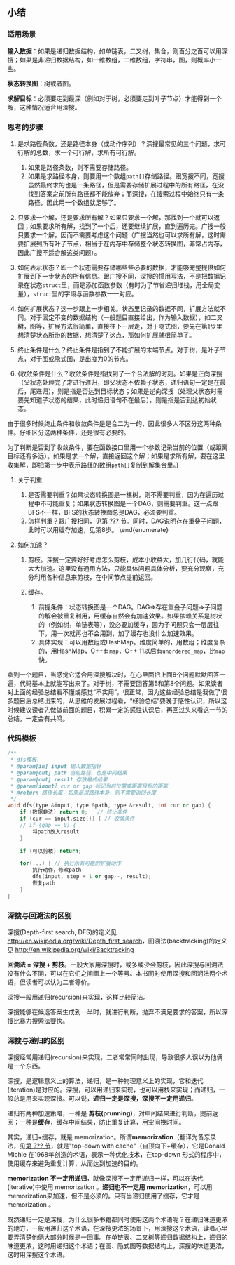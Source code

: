 ## 小结


### 适用场景

**输入数据**：如果是递归数据结构，如单链表，二叉树，集合，则百分之百可以用深搜；如果是非递归数据结构，如一维数组，二维数组，字符串，图，则概率小一些。

**状态转换图**：树或者图。

**求解目标**：必须要走到最深（例如对于树，必须要走到叶子节点）才能得到一个解，这种情况适合用深搜。


### 思考的步骤

1. 是求路径条数，还是路径本身（或动作序列）？深搜最常见的三个问题，求可行解的总数，求一个可行解，求所有可行解。

    1. 如果是路径条数，则不需要存储路径。
    1. 如果是求路径本身，则要用一个数组`path[]`存储路径。跟宽搜不同，宽搜虽然最终求的也是一条路径，但是需要存储扩展过程中的所有路径，在没找到答案之前所有路径都不能放弃；而深搜，在搜索过程中始终只有一条路径，因此用一个数组就足够了。

1. 只要求一个解，还是要求所有解？如果只要求一个解，那找到一个就可以返回；如果要求所有解，找到了一个后，还要继续扩展，直到遍历完。广搜一般只要求一个解，因而不需要考虑这个问题（广搜当然也可以求所有解，这时需要扩展到所有叶子节点，相当于在内存中存储整个状态转换图，非常占内存，因此广搜不适合解这类问题）。

1. 如何表示状态？即一个状态需要存储哪些些必要的数据，才能够完整提供如何扩展到下一步状态的所有信息。跟广搜不同，深搜的惯用写法，不是把数据记录在状态`struct`里，而是添加函数参数（有时为了节省递归堆栈，用全局变量），`struct`里的字段与函数参数一一对应。

1. 如何扩展状态？这一步跟上一步相关。状态里记录的数据不同，扩展方法就不同。对于固定不变的数据结构（一般题目直接给出，作为输入数据），如二叉树，图等，扩展方法很简单，直接往下一层走，对于隐式图，要先在第1步里想清楚状态所带的数据，想清楚了这点，那如何扩展就很简单了。

1. 终止条件是什么？终止条件是指到了不能扩展的末端节点。对于树，是叶子节点，对于图或隐式图，是出度为0的节点。

1. {收敛条件是什么？收敛条件是指找到了一个合法解的时刻。如果是正向深搜（父状态处理完了才进行递归，即父状态不依赖子状态，递归语句一定是在最后，尾递归），则是指是否达到目标状态；如果是逆向深搜（处理父状态时需要先知道子状态的结果，此时递归语句不在最后），则是指是否到达初始状态。

由于很多时候终止条件和收敛条件是是合二为一的，因此很多人不区分这两种条件。仔细区分这两种条件，还是很有必要的。

为了判断是否到了收敛条件，要在函数接口里用一个参数记录当前的位置（或距离目标还有多远）。如果是求一个解，直接返回这个解；如果是求所有解，要在这里收集解，即把第一步中表示路径的数组`path[]`复制到解集合里。}

1. 关于判重

    1. 是否需要判重？如果状态转换图是一棵树，则不需要判重，因为在遍历过程中不可能重复；如果状态转换图是一个DAG，则需要判重。这一点跟BFS不一样，BFS的状态转换图总是DAG，必须要判重。
    1. 怎样判重？跟广搜相同，见[第 ??? 节](../bfs/bfs-summary.md)。同时，DAG说明存在重叠子问题，此时可以用缓存加速，见第8步。
    \end{enumerate}

1. 如何加速？

    1. 剪枝。深搜一定要好好考虑怎么剪枝，成本小收益大，加几行代码，就能大大加速。这里没有通用方法，只能具体问题具体分析，要充分观察，充分利用各种信息来剪枝，在中间节点提前返回。
    1. 缓存。

        1. 前提条件：状态转换图是一个DAG。DAG=>存在重叠子问题=>子问题的解会被重复利用，用缓存自然会有加速效果。如果依赖关系是树状的（例如树，单链表等），没必要加缓存，因为子问题只会一层层往下，用一次就再也不会用到，加了缓存也没什么加速效果。
        1. 具体实现：可以用数组或HashMap。维度简单的，用数组；维度复杂的，用HashMap，C++有`map`，C++ 11以后有`unordered_map`，比`map`快。

拿到一个题目，当感觉它适合用深搜解决时，在心里面把上面8个问题默默回答一遍，代码基本上就能写出来了。对于树，不需要回答第5和第8个问题。如果读者对上面的经验总结看不懂或感觉“不实用”，很正常，因为这些经验总结是我做了很多题目后总结出来的，从思维的发展过程看，“经验总结”要晚于感性认识，所以这时候建议读者先做做前面的题目，积累一定的感性认识后，再回过头来看这一节的总结，一定会有共鸣。


### 代码模板

```cpp
/**
 * dfs模板.
 * @param[in] input 输入数据指针
 * @param[out] path 当前路径，也是中间结果
 * @param[out] result 存放最终结果
 * @param[inout] cur or gap 标记当前位置或距离目标的距离
 * @return 路径长度，如果是求路径本身，则不需要返回长度
 */
void dfs(type &input, type &path, type &result, int cur or gap) {
    if (数据非法) return 0;   // 终止条件
    if (cur == input.size()) { // 收敛条件
    // if (gap == 0) {
        将path放入result
    }

    if (可以剪枝) return;

    for(...) { // 执行所有可能的扩展动作
        执行动作，修改path
        dfs(input, step + 1 or gap--, result);
        恢复path
    }
}
```


### 深搜与回溯法的区别

深搜(Depth-first search, DFS)的定义见 <http://en.wikipedia.org/wiki/Depth_first_search>，回溯法(backtracking)的定义见 <http://en.wikipedia.org/wiki/Backtracking>

**回溯法 = 深搜 + 剪枝**。一般大家用深搜时，或多或少会剪枝，因此深搜与回溯法没有什么不同，可以在它们之间画上一个等号。本书同时使用深搜和回溯法两个术语，但读者可以认为二者等价。

深搜一般用递归(recursion)来实现，这样比较简洁。

深搜能够在候选答案生成到一半时，就进行判断，抛弃不满足要求的答案，所以深搜比暴力搜索法要快。


### 深搜与递归的区别

深搜经常用递归(recursion)来实现，二者常常同时出现，导致很多人误以为他俩是一个东西。

深搜，是逻辑意义上的算法，递归，是一种物理意义上的实现，它和迭代(iteration)是对应的。深搜，可以用递归来实现，也可以用栈来实现；而递归，一般总是用来实现深搜。可以说，**递归一定是深搜，深搜不一定用递归**。

递归有两种加速策略，一种是 **剪枝(prunning)**，对中间结果进行判断，提前返回；一种是**缓存**，缓存中间结果，防止重复计算，用空间换时间。

其实，递归+缓存，就是 memorization。所谓**memorization**（翻译为备忘录法，见[第 ??? 节](dp-vs-memorization.md)，就是"top-down with cache"（自顶向下+缓存），它是Donald Michie 在1968年创造的术语，表示一种优化技术，在top-down 形式的程序中，使用缓存来避免重复计算，从而达到加速的目的。

**memorization 不一定用递归**，就像深搜不一定用递归一样，可以在迭代(iterative)中使用 memorization 。**递归也不一定用 memorization**，可以用memorization来加速，但不是必须的。只有当递归使用了缓存，它才是 memorization 。

既然递归一定是深搜，为什么很多书籍都同时使用这两个术语呢？在递归味道更浓的地方，一般用递归这个术语，在深搜更浓的场景下，用深搜这个术语，读者心里要弄清楚他俩大部分时候是一回事。在单链表、二叉树等递归数据结构上，递归的味道更浓，这时用递归这个术语；在图、隐式图等数据结构上，深搜的味道更浓，这时用深搜这个术语。
